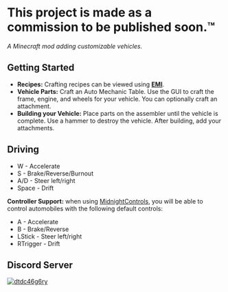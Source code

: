 # This project is made as a commission to be published soon.™
*A Minecraft mod adding customizable vehicles.*  

## Getting Started

- **Recipes:** Crafting recipes can be viewed using [**EMI**](https://www.curseforge.com/minecraft/mc-mods/emi).
- **Vehicle Parts:** Craft an Auto Mechanic Table. Use the GUI to craft the frame, engine, and wheels for your
  vehicle. You can optionally craft an attachment.
- **Building your Vehicle:** Place parts on the assembler until the
  vehicle is complete. Use a hammer to destroy the vehicle. After building, add your attachments.

## Driving
- W - Accelerate
- S - Brake/Reverse/Burnout
- A/D - Steer left/right
- Space - Drift

**Controller Support:** when using [MidnightControls](https://www.curseforge.com/minecraft/mc-mods/midnightcontrols), you will be able to control automobiles with the following default controls:
- A - Accelerate
- B - Brake/Reverse
- LStick - Steer left/right
- RTrigger - Drift

## Discord Server
[![dtdc46g6ry](https://discordapp.com/api/guilds/569842567152402432/widget.png?style=banner4)](https://discord.gg/dtdc46g6ry)
